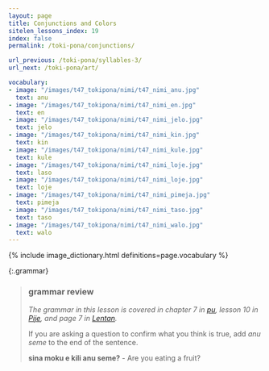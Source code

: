 ```yaml
---
layout: page
title: Conjunctions and Colors
sitelen_lessons_index: 19
index: false
permalink: /toki-pona/conjunctions/

url_previous: /toki-pona/syllables-3/
url_next: /toki-pona/art/

vocabulary:
- image: "/images/t47_tokipona/nimi/t47_nimi_anu.jpg"
  text: anu
- image: "/images/t47_tokipona/nimi/t47_nimi_en.jpg"
  text: en
- image: "/images/t47_tokipona/nimi/t47_nimi_jelo.jpg"
  text: jelo
- image: "/images/t47_tokipona/nimi/t47_nimi_kin.jpg"
  text: kin
- image: "/images/t47_tokipona/nimi/t47_nimi_kule.jpg"
  text: kule
- image: "/images/t47_tokipona/nimi/t47_nimi_loje.jpg"
  text: laso
- image: "/images/t47_tokipona/nimi/t47_nimi_loje.jpg"
  text: loje
- image: "/images/t47_tokipona/nimi/t47_nimi_pimeja.jpg"
  text: pimeja
- image: "/images/t47_tokipona/nimi/t47_nimi_taso.jpg"
  text: taso
- image: "/images/t47_tokipona/nimi/t47_nimi_walo.jpg"
  text: walo
---
```


{% include image_dictionary.html definitions=page.vocabulary %}


{:.grammar}
>### grammar review
>
>_The grammar in this lesson is covered in chapter 7 in [pu](https://www.amazon.com/dp/B012M1RLXS), lesson 10 in [Pije](http://tokipona.net/tp/janpije/okamasona.php), and page 7 in [Lentan](https://rnd.neocities.org/tokipona/)._
>
> If you are asking a question to confirm what you think is true, add _anu seme_ to the end of the sentence.
>
> __sina moku e kili anu seme?__ - Are you eating a fruit?
